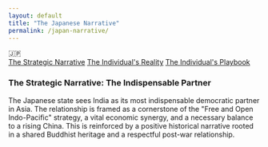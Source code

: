 ```yaml
---
layout: default
title: "The Japanese Narrative"
permalink: /japan-narrative/
---
```


<div class="flag-container">
  <span title="Japan" role="img" aria-label="Japan Flag">🇯🇵</span>
</div>

<div class="master-detail-container">
  <div class="master-pane">
    <a href="#strategic" class="master-link active">The Strategic Narrative</a>
    <a href="#reality" class="master-link">The Individual's Reality</a>
    <a href="#playbook" class="master-link">The Individual's Playbook</a>
  </div>
  <div class="detail-pane">
    <div id="strategic" class="detail-content">
      <h3>The Strategic Narrative: The Indispensable Partner</h3>
      <p>The Japanese state sees India as its most indispensable democratic partner in Asia. The relationship is framed as a cornerstone of the "Free and Open Indo-Pacific" strategy, a vital economic synergy, and a necessary balance to a rising China. This is reinforced by a positive historical narrative rooted in a shared Buddhist heritage and a respectful post-war relationship.</p>
    </div>
    <div id="reality" class="detail-content" style="display:none;">
      <h3>The Individual's Reality: The Respected Professional</h3>
      <p>The on-the-ground experience for an Indian in Japan is likely to be defined by a high degree of professionalism and politeness.</p>
      <ul>
        <li><strong>Deep Respect:</strong> You are highly likely to be treated with a level of respect and professionalism that is often absent in the West. There is a genuine admiration for India's history, its mathematical and scientific talent, and its modern economic rise.</li>
        <li><strong>Cultural Distance, Not Superiority:</strong> The primary "friction" is not one of condescension, but of cultural distance. Japanese society is formal, reserved, and has a very high bar for social integration. This should not be mistaken for unfriendliness, but understood as a different cultural operating system.</li>
        <li><strong>Absence of Social Problems:</strong> You are extremely unlikely to encounter the overt racism or stereotyping that can be an issue in other developed nations.</li>
      </ul>
    </div>
    <div id="playbook" class="detail-content" style="display:none;">
      <h3>The Individual's Playbook</h3>
      <ol>
        <li><strong>Assume Respect:</strong> Your default stance should be one of confident, professional equality.</li>
        <li><strong>Master Professionalism:</strong> The key to success in Japan is impeccable professionalism. Punctuality, reliability, and a focus on long-term trust-building are paramount.</li>
        <li><strong>Do Not Mistake Politeness for Friendship:</strong> Understand the cultural distance. Building deep personal relationships takes a significant amount of time and effort. The primary relationship is a professional one.</li>
        <li><strong>Acknowledge the Strategic Partnership:</strong> In business and professional settings, framing your work within the larger context of the India-Japan strategic partnership is a powerful way to signal shared purpose.</li>
      </ol>
    </div>
  </div>
</div>

<script>
  const links = document.querySelectorAll('.master-link');
  const contents = document.querySelectorAll('.detail-content');

  links.forEach(link => {
    link.addEventListener('click', function(e) {
      e.preventDefault();
      const targetId = this.getAttribute('href').substring(1);

      links.forEach(l => l.classList.remove('active'));
      this.classList.add('active');

      contents.forEach(content => {
        if (content.id === targetId) {
          content.style.display = 'block';
        } else {
          content.style.display = 'none';
        }
      });
    });
  });
</script>
